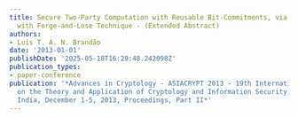 ```yaml
---
title: Secure Two-Party Computation with Reusable Bit-Commitments, via a Cut-and-Choose
  with Forge-and-Lose Technique - (Extended Abstract)
authors:
- Luís T. A. N. Brandão
date: '2013-01-01'
publishDate: '2025-05-18T16:29:48.242098Z'
publication_types:
- paper-conference
publication: '*Advances in Cryptology - ASIACRYPT 2013 - 19th International Conference
  on the Theory and Application of Cryptology and Information Security, Bengaluru,
  India, December 1-5, 2013, Proceedings, Part II*'
---
```

